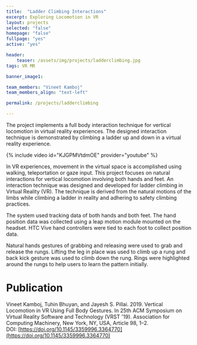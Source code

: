 ```yaml
---
title:  "Ladder Climbing Interactions"
excerpt: Exploring Locomotion in VR
layout: projects   
selected: "false"
homepage: "false"
fullpage: "yes"
active: "yes"

header:
    teaser: /assets/img/projects/ladderclimbing.jpg
tags: VR MR

banner_image1:

team_members: "Vineet Kamboj"
team_members_align: "text-left"

permalink: /projects/ladderclimbing

---
```



The project implements a full body interaction technique for vertical locomotion in virtual reality experiences. The designed interaction technique is demonstrated by climbing a ladder up and down in a virtual reality experience.

{% include video id="KJGPMVtdmOE" provider="youtube" %}

In VR experiences, movement in the virtual space is accomplished using walking, teleportation or gaze input. This project focuses on natural interactions for vertical locomotion involving both hands and feet. An interaction technique was designed and developed for ladder climbing in Virtual Reality (VR). The technique is derived from the natural motions of the limbs while climbing a ladder in reality and adhering to safety climbing practices.

The system used tracking data of both hands and both feet. The hand position data was collected using a leap motion module mounted on the headset. HTC Vive hand controllers were tied to each foot to collect position data.

Natural hands gestures of grabbing and releasing were used to grab and release the rungs. Lifting the leg in place was used to climb up a rung and back kick gesture was used to climb down the rung. Rings were highlighted around the rungs to help users to learn the pattern initially.

# Publication

Vineet Kamboj, Tuhin Bhuyan, and Jayesh S. Pillai. 2019. Vertical Locomotion in VR Using Full Body Gestures. In 25th ACM Symposium on Virtual Reality Software and Technology (VRST '19). Association for Computing Machinery, New York, NY, USA, Article 98, 1–2.   
DOI: [https://doi.org/10.1145/3359996.3364770](https://doi.org/10.1145/3359996.3364770)
